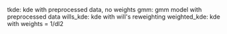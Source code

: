 tkde: kde with preprocessed data, no weights
gmm: gmm model with preprocessed data
wills_kde: kde with will's reweighting
weighted_kde: kde with weights = 1/dl2
